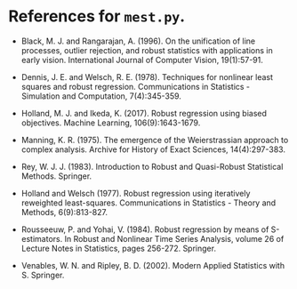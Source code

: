 # References for `mest.py`.

- Black, M. J. and Rangarajan, A. (1996). On the unification of line processes, outlier rejection, and robust statistics with applications in early vision. International Journal of Computer Vision, 19(1):57-91.

- Dennis, J. E. and Welsch, R. E. (1978). Techniques for nonlinear least squares and robust regression. Communications in Statistics - Simulation and Computation, 7(4):345-359.

- Holland, M. J. and Ikeda, K. (2017). Robust regression using biased objectives. Machine Learning, 106(9):1643-1679.

- Manning, K. R. (1975). The emergence of the Weierstrassian approach to complex analysis. Archive for History of Exact Sciences, 14(4):297-383.

- Rey, W. J. J. (1983). Introduction to Robust and Quasi-Robust Statistical Methods. Springer.

- Holland and Welsch (1977). Robust regression using iteratively reweighted least-squares. Communications in Statistics - Theory and Methods, 6(9):813-827.

- Rousseeuw, P. and Yohai, V. (1984). Robust regression by means of S-estimators. In Robust and Nonlinear Time Series Analysis, volume 26 of Lecture Notes in Statistics, pages 256-272. Springer.

- Venables, W. N. and Ripley, B. D. (2002). Modern Applied Statistics with S. Springer.





